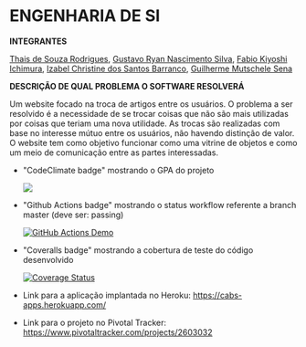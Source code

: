 # ENGENHARIA DE SI 

**INTEGRANTES** </p>


[Thais de Souza Rodrigues](https://github.com/thatarocket), [Gustavo Ryan Nascimento Silva](https://github.com/gustavos1lva), [Fabio Kiyoshi Ichimura](https://github.com/fichimura), [Izabel Christine dos Santos Barranco](https://github.com/izabelcbarranco), [Guilherme Mutschele Sena](https://github.com/Gui-sena)</p>

**DESCRIÇÃO DE QUAL PROBLEMA O SOFTWARE RESOLVERÁ** </p>
Um website focado na troca de artigos entre os usuários. O problema a ser resolvido é a necessidade de se trocar 
coisas que não são mais utilizadas por coisas que teriam uma nova utilidade. As trocas são realizadas com base no interesse mútuo entre os usuários, não havendo distinção de valor. O website tem como objetivo funcionar como uma vitrine de objetos e como um meio de comunicação entre as partes interessadas.</p>


- "CodeClimate badge" mostrando o GPA do projeto </p>
 <a href="https://codeclimate.com/github/Gui-sena/Cabs/maintainability"><img src="https://api.codeclimate.com/v1/badges/fd0dfab214376e905cbc/maintainability" /></a>
- "Github Actions badge" mostrando o status workflow referente a branch master (deve ser: passing) </p>
[![GitHub Actions Demo](https://github.com/Gui-sena/Cabs/actions/workflows/github-actions-demo.yml/badge.svg?branch=main)](https://github.com/Gui-sena/Cabs/actions/workflows/github-actions-demo.yml) </p>
- "Coveralls badge" mostrando a cobertura de teste do código desenvolvido</p>
<a href='https://coveralls.io/github/Gui-sena/Cabs'><img src='https://coveralls.io/repos/github/Gui-sena/Cabs/badge.svg' alt='Coverage Status' /></a>

- Link para a aplicação implantada no Heroku:  https://cabs-apps.herokuapp.com/ </p>

- Link para o projeto no Pivotal Tracker: https://www.pivotaltracker.com/projects/2603032 </p>
    
